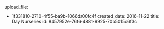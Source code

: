 upload_file:
  - 1f331810-2710-4f55-ba9b-1066da00fc4f
created_date: 2016-11-22
title: Day Nurseries
id: 8457952e-76f6-4881-9925-70b5015c6f3c
